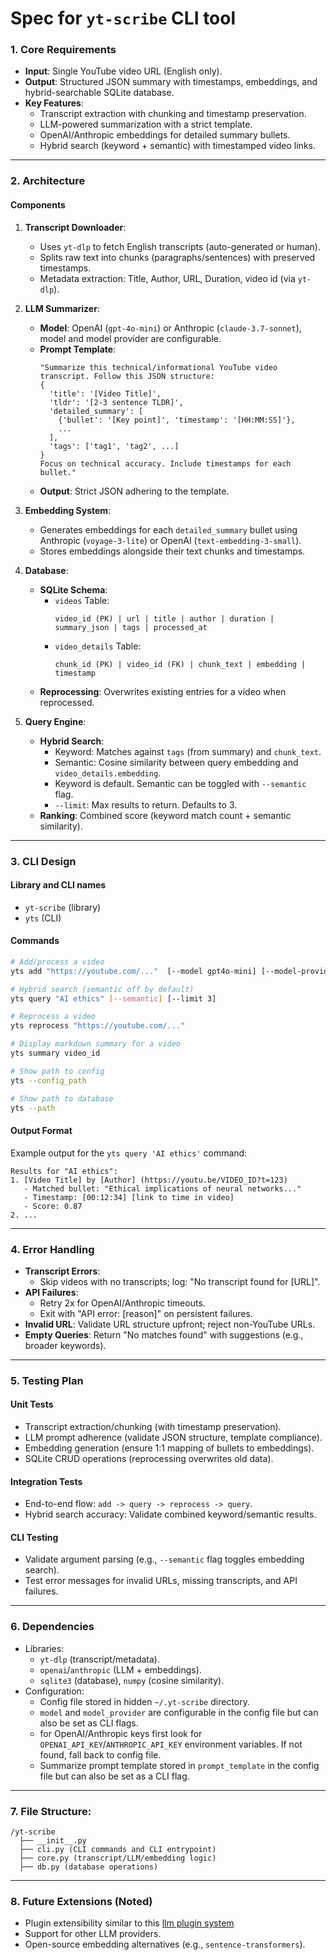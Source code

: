 # Spec for `yt-scribe` CLI tool

### **1. Core Requirements**  
- **Input**: Single YouTube video URL (English only).  
- **Output**: Structured JSON summary with timestamps, embeddings, and hybrid-searchable SQLite database.  
- **Key Features**:  
  - Transcript extraction with chunking and timestamp preservation.  
  - LLM-powered summarization with a strict template.  
  - OpenAI/Anthropic embeddings for detailed summary bullets.  
  - Hybrid search (keyword + semantic) with timestamped video links.  

---

### **2. Architecture**  
#### **Components**  
1. **Transcript Downloader**:  
   - Uses `yt-dlp` to fetch English transcripts (auto-generated or human).  
   - Splits raw text into chunks (paragraphs/sentences) with preserved timestamps.  
   - Metadata extraction: Title, Author, URL, Duration, video id (via `yt-dlp`).  

2. **LLM Summarizer**:  
   - **Model**: OpenAI (`gpt-4o-mini`) or Anthropic (`claude-3.7-sonnet`), model and model provider are configurable.  
   - **Prompt Template**:  
     ```  
     "Summarize this technical/informational YouTube video transcript. Follow this JSON structure:  
     {  
       'title': '[Video Title]',  
       'tldr': '[2-3 sentence TLDR]',  
       'detailed_summary': [  
         {'bullet': '[Key point]', 'timestamp': '[HH:MM:SS]'},  
         ...  
       ],  
       'tags': ['tag1', 'tag2', ...]  
     }  
     Focus on technical accuracy. Include timestamps for each bullet."  
     ```  
   - **Output**: Strict JSON adhering to the template.  

3. **Embedding System**:  
   - Generates embeddings for each `detailed_summary` bullet using Anthropic (`voyage-3-lite`) or OpenAI (`text-embedding-3-small`).  
   - Stores embeddings alongside their text chunks and timestamps.  

4. **Database**:  
   - **SQLite Schema**:  
     - `videos` Table:  
       ```  
       video_id (PK) | url | title | author | duration | summary_json | tags | processed_at  
       ```  
     - `video_details` Table:  
       ```  
       chunk_id (PK) | video_id (FK) | chunk_text | embedding | timestamp  
       ```  
   - **Reprocessing**: Overwrites existing entries for a video when reprocessed.  

5. **Query Engine**:  
   - **Hybrid Search**:  
     - Keyword: Matches against `tags` (from summary) and `chunk_text`.  
     - Semantic: Cosine similarity between query embedding and `video_details.embedding`.  
     - Keyword is default. Semantic can be toggled with `--semantic` flag.
     - `--limit`: Max results to return. Defaults to 3.
   - **Ranking**: Combined score (keyword match count + semantic similarity).  

---

### **3. CLI Design**  
#### **Library and CLI names**
- `yt-scribe` (library)
- `yts` (CLI)
#### **Commands**  
```bash  
# Add/process a video  
yts add "https://youtube.com/..."  [--model gpt4o-mini] [--model-provider openai|anthropic]

# Hybrid search (semantic off by default)  
yts query "AI ethics" [--semantic] [--limit 3]  

# Reprocess a video  
yts reprocess "https://youtube.com/..."

# Display markdown summary for a video  
yts summary video_id

# Show path to config
yts --config_path

# Show path to database
yts --path
```  

#### **Output Format**  
Example output for the `yts query 'AI ethics'` command:
```  
Results for "AI ethics":  
1. [Video Title] by [Author] (https://youtu.be/VIDEO_ID?t=123)  
   - Matched bullet: "Ethical implications of neural networks..."
   - Timestamp: [00:12:34] [link to time in video]  
   - Score: 0.87  
2. ...  
```  

---

### **4. Error Handling**  
- **Transcript Errors**:  
  - Skip videos with no transcripts; log: "No transcript found for [URL]".  
- **API Failures**:  
  - Retry 2x for OpenAI/Anthropic timeouts.  
  - Exit with "API error: [reason]" on persistent failures.  
- **Invalid URL**: Validate URL structure upfront; reject non-YouTube URLs.  
- **Empty Queries**: Return "No matches found" with suggestions (e.g., broader keywords).  

---

### **5. Testing Plan**  
#### **Unit Tests**  
- Transcript extraction/chunking (with timestamp preservation).  
- LLM prompt adherence (validate JSON structure, template compliance).  
- Embedding generation (ensure 1:1 mapping of bullets to embeddings).  
- SQLite CRUD operations (reprocessing overwrites old data).  

#### **Integration Tests**  
- End-to-end flow: `add -> query -> reprocess -> query`.  
- Hybrid search accuracy: Validate combined keyword/semantic results.  

#### **CLI Testing**  
- Validate argument parsing (e.g., `--semantic` flag toggles embedding search).  
- Test error messages for invalid URLs, missing transcripts, and API failures.  

---

### **6. Dependencies**  
- Libraries:  
  - `yt-dlp` (transcript/metadata).  
  - `openai`/`anthropic` (LLM + embeddings).  
  - `sqlite3` (database), `numpy` (cosine similarity).  
- Configuration:
  - Config file stored in hidden `~/.yt-scribe` directory.
  - `model` and `model_provider` are configurable in the config file but can also be set as CLI flags.
  - for OpenAI/Anthropic keys first look for `OPENAI_API_KEY`/`ANTHROPIC_API_KEY` environment variables. If not found, fall back to config file.
  - Summarize prompt template stored in `prompt_template` in the config file but can also be set as a CLI flag.
---

### **7. File Structure**:  
  ```  
  /yt-scribe  
    ├── __init__.py  
    ├── cli.py (CLI commands and CLI entrypoint)  
    ├── core.py (transcript/LLM/embedding logic)  
    ├── db.py (database operations)  
  ```  

---

### **8. Future Extensions (Noted)**  
- Plugin extensibility similar to this [llm plugin system](https://llm.datasette.io/en/stable/plugins/tutorial-model-plugin.html)
- Support for other LLM providers.  
- Open-source embedding alternatives (e.g., `sentence-transformers`).  
